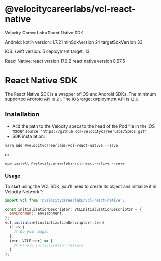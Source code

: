 # @velocitycareerlabs/vcl-react-native

Velocity Career Labs React Native SDK

Android:
kotlin version: 1.7.21
minSdkVersion 24
targetSdkVersion 33

iOS:
swift version: 5
deployment target: 13

React Native:
react version 17.0.2
react native version 0.67.5

# React Native SDK

The React Native SDK is a wrapper of iOS and Android SDKs.
The minimum supported Android API is 21.
The iOS target deployment API is 12.0.

## Installation
- Add the path to the Velocity specs to the head of the Pod file in the iOS folder
`source 'https://github.com/velocitycareerlabs/Specs.git'`
- SDK installation:
```js 
yarn add @velocitycareerlabs/vcl-react-native --save
```
  or
```js 
npm install @velocitycareerlabs/vcl-react-native --save
```

### Usage
To start using the VCL SDK, you’ll need to create its object and initialize it in Velocity Network&trade;:
```js
import vcl from '@velocitycareerlabs/vcl-react-native';
```
```js
const initializationDescriptor: VCLInitializationDescriptor = {
  environment: environment,
};
vcl.initialize(initializationDescriptor).then(
  () => {
    // Do your magic
  },
  (err: VCLError) => {
    // Handle initialization failure 
  }
);
```